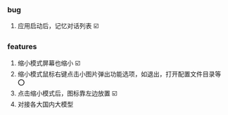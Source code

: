 ### bug

1. 应用启动后，记忆对话列表 ☑️

### features

1. 缩小模式屏幕也缩小 ☑️
2. 缩小模式鼠标右键点击小图片弹出功能选项，如退出，打开配置文件目录等 ⭕️
3. 点击缩小模式后，图标靠左边放置 ☑️
4. 对接各大国内大模型
